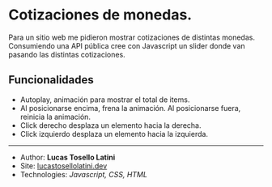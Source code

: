 # Cotizaciones de monedas.
Para un sitio web me pidieron mostrar cotizaciones de distintas monedas.
Consumiendo una API pública cree con Javascript un slider donde van pasando las distintas cotizaciones.

## Funcionalidades
+ Autoplay, animación para mostrar el total de items.
+ Al posicionarse encima, frena la animación. Al posicionarse fuera, reinicia la animación.
+ Click derecho desplaza un elemento hacia la derecha.
+ Click izquierdo desplaza un elemento hacia la izquierda.
___
- Author: **Lucas Tosello Latini**
- Site: [lucastosellolatini.dev](https://lucastosellolatini.dev/)
- Technologies: *Javascript, CSS, HTML*